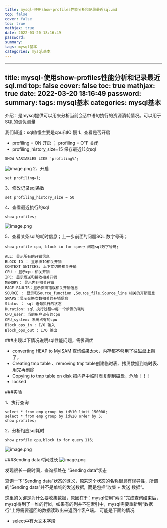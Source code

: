 ```yaml
---
title: mysql-使用show-profiles性能分析和记录最近sql.md
top: false
cover: false
toc: true
mathjax: true
date: 2022-03-20 18:16:49
password:
summary:
tags: mysql基本
categories: mysql基本
---
```

---
title: mysql-使用show-profiles性能分析和记录最近sql.md
top: false
cover: false
toc: true
mathjax: true
date: 2022-03-20 18:16:49
password:
summary:
tags: mysql基本
categories: mysql基本
---
介绍：是mysql提供可以用来分析当前会话中语句执行的资源消耗情况。可以用于SQL的调优测量

我们知道：sql值慢主要是cpu和IO 慢
1、查看是否开启
- profiling = ON 开启 ； profiling = OFF 关闭
- profiling_history_size=15 保存最近15次sql
~~~
SHOW VARIABLES LIKE 'profiling%';
~~~
![image.png](https://upload-images.jianshu.io/upload_images/13965490-e8dbea01605f2e56.png?imageMogr2/auto-orient/strip%7CimageView2/2/w/1240)
2、开启
~~~
set profiling=1;
~~~
3、修改记录sql条数
~~~
set profiling_history_size = 50
~~~
4、查看最近执行的sql
~~~
show profiles;
~~~
![image.png](https://upload-images.jianshu.io/upload_images/13965490-c4e1f7a34a85eea6.png?imageMogr2/auto-orient/strip%7CimageView2/2/w/1240)


5、查看某条sql的耗时信息；上一步前面的问题SQL 数字号码；
~~~
show profile cpu, block io for query 问题sql数字号码;
~~~

~~~
ALL: 显示所有的开销信息
BLOCK IO ： 显示块IO相关开销
CONTEXT SWITCHS: 上下文切换相关开销
CPU : 显示cpu 相关开销
IPC: 显示发送和接收相关开销
MEMORY： 显示内存相关开销
PAGE FAULTS：显示页面错误相关开销信息
SOURCE ： 显示和Source_function ,Source_file,Source_line 相关的开销信息
SWAPS：显示交换次数相关的开销信息
Status ： sql 语句执行的状态
Duration: sql 执行过程中每一个步骤的耗时
CPU_user: 当前用户占有的cpu
CPU_system: 系统占有的cpu
Block_ops_in : I/O 输入
Block_ops_out : I/O 输出
~~~

###出现以下情况说明sql性能问题，需要调优

- converting HEAP to MyISAM 查询结果太大，内存都不够用了往磁盘上搬了。
- Creating tmp table 、removing tmp table创建临时表、拷贝数据到临时表、用完再删除
- Copying to tmp table on disk 把内存中临时表复制到磁盘，危险！！！
- locked

###实验

1、执行查询
~~~
select * from emp group by id%10 limit 150000;
select * from emp group by id%20 order by 5;
show profiles;
~~~
2、分析相应sql耗时
~~~
show profile cpu,block io for query 116;
~~~
![image.png](https://upload-images.jianshu.io/upload_images/13965490-0f9ee8cc60f03ede.png?imageMogr2/auto-orient/strip%7CimageView2/2/w/1240)

###Sending data时间过长
![image.png](https://upload-images.jianshu.io/upload_images/13965490-d30936ceb73d06c9.png?imageMogr2/auto-orient/strip%7CimageView2/2/w/1240)

发现很长一段时间，查询都处在 “Sending data”状态

查询一下“Sending data”状态的含义，原来这个状态的名称很具有误导性，所谓的“Sending data”并不是单纯的发送数据，而是包括“收集 + 发送 数据”。

这里的关键是为什么要收集数据，原因在于：mysql使用“索引”完成查询结束后，mysql得到了一堆的行id，如果有的列并不在索引中，mysql需要重新到“数据行”上将需要返回的数据读取出来返回个客户端。
可能是下面的情况
- select中有大文本字段
